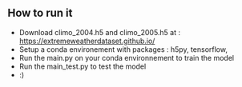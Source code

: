 ## How to run it
- Download climo_2004.h5 and climo_2005.h5 at : https://extremeweatherdataset.github.io/
- Setup a conda environement with packages : h5py, tensorflow, 
- Run the main.py on your conda environnement to train the model
- Run the main_test.py to test the model
- :)
